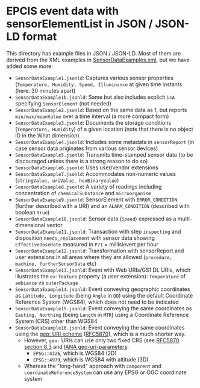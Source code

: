 # EPCIS event data with sensorElementList in JSON / JSON-LD format

This directory has example files in JSON / JSON-LD. 
Most of them are derived from the XML examples in [SensorDataExamples.xml](../../XSD/SensorDataExamples.xml), but we have added some more:

- `SensorDataExample1.jsonld`:  Captures various sensor properties (`Temperature, Humidity, Speed, Illuminance` at given time instants (here: 30 minutes apart)
- `SensorDataExample1b.jsonld`: Same but also includes explicit `isA` specifying `SensorElement` (not needed)
- `SensorDataExample2.jsonld`:  Based on the same data as 1, but reports `min/max/meanValue` over a time interval (a more compact form)
- `SensorDataExample3.jsonld`:  Documents the storage conditions (`Temperature, Humidity`) of a given location (note that there is no object ID in the What dimension)
- `SensorDataExample4.jsonld`:  Includes some metadata in `sensorReport` (in case sensor data originates from various sensor devices)
- `SensorDataExample5.jsonld`:  Transmits time-stamped sensor data (to be discouraged unless there is a strong reason to do so)
- `SensorDataExample6.jsonld`:  Uses user/vendor extensions
- `SensorDataExample7.jsonld`:  Accommodates non-numeric values (`stringValue, uriValue, hexBinaryValue`)
- `SensorDataExample8.jsonld`:  A variety of readings including concentration of `chemicalSubstance` and `microorganism`
- `SensorDataExample9.jsonld`:  SensorElement with `ERROR_CONDITION` (further described with a URI) and an `ALARM_CONDITION` (described with boolean `true`)
- `SensorDataExample10.jsonld`: Sensor data (`Speed`) expressed as a multi-dimensional vector
- `SensorDataExample11.jsonld`: Transaction with step `inspecting` and disposition `needs_replacement` with sensor data showing `EffectiveDoseRate` measured in `P71` = millisievert per hour
- `SensorDataExample12.jsonld`: Transformation with sensorReport and user extensions in all areas where they are allowed (`procedure, machine, furtherSensorData` etc)
- `SensorDataExample13.jsonld`: Event with Web URIs/GS1 DL URIs, which illustrates the `ex:feature` property (a user extension): `Temperature` of `ambiance` vs `outerPackage`
- `SensorDataExample14.jsonld`: Event conveying geographic coordinates as `Latitude, Longitude` (being `Angle` in `DD`) using the default Coordinate Reference System (WGS84), which does not need to be indicated
- `SensorDataExample15.jsonld`: Event conveying the same coordinates as `Easting, Northing` (being `Length` in `MTR`) using a Coordinate Reference System (CRS) other than WGS84
- `SensorDataExample16.jsonld`: Event conveying the same coordinates using the [geo: URI scheme](https://en.wikipedia.org/wiki/Geo_URI_scheme) ([RFC5870](https://datatracker.ietf.org/doc/html/rfc5870)), which is a much shorter way. 
  - However, `geo:` URIs can use only two fixed CRS (see [RFC5870 section 8.3](https://datatracker.ietf.org/doc/html/rfc5870#section-8.3) and [IANA geo-uri-parameters](https://iana.org/assignments/geo-uri-parameters/geo-uri-parameters.xhtml):
    - `EPSG::4326`, which is WGS84 (2D)
    - `EPSG::4979`, which is WGS84 with altitude (3D)
  - Whereas the "long-hand" approach with `component` and `coordinateReferenceSystem` can use any EPSG or OGC coordinate system
